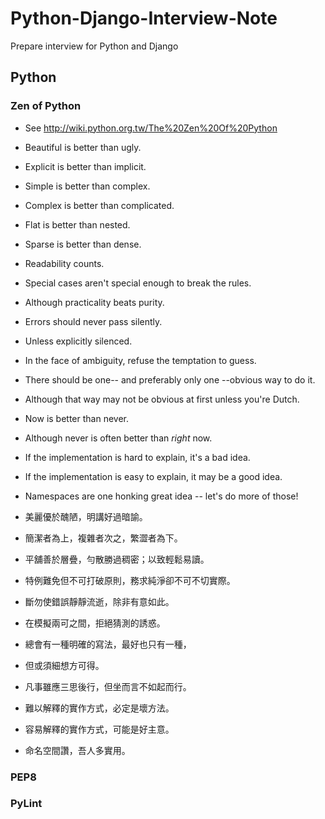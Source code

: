 # Python-Django-Interview-Note

Prepare interview for Python and Django

## Python

### Zen of Python 

- See http://wiki.python.org.tw/The%20Zen%20Of%20Python

- Beautiful is better than ugly.

- Explicit is better than implicit.

- Simple is better than complex.

- Complex is better than complicated.

- Flat is better than nested.

- Sparse is better than dense.

- Readability counts.

- Special cases aren't special enough to break the rules.

- Although practicality beats purity.

- Errors should never pass silently.

- Unless explicitly silenced.

- In the face of ambiguity, refuse the temptation to guess.

- There should be one-- and preferably only one --obvious way to do it.

- Although that way may not be obvious at first unless you're Dutch.

- Now is better than never.

- Although never is often better than *right* now.

- If the implementation is hard to explain, it's a bad idea.

- If the implementation is easy to explain, it may be a good idea.

- Namespaces are one honking great idea -- let's do more of those!

- 美麗優於醜陋，明講好過暗諭。

- 簡潔者為上，複雜者次之，繁澀者為下。

- 平舖善於層疊，勻散勝過稠密；以致輕鬆易讀。

- 特例難免但不可打破原則，務求純淨卻不可不切實際。

- 斷勿使錯誤靜靜流逝，除非有意如此。

- 在模擬兩可之間，拒絕猜測的誘惑。

- 總會有一種明確的寫法，最好也只有一種，

- 但或須細想方可得。

- 凡事雖應三思後行，但坐而言不如起而行。

- 難以解釋的實作方式，必定是壞方法。

- 容易解釋的實作方式，可能是好主意。

- 命名空間讚，吾人多實用。

### PEP8

### PyLint
